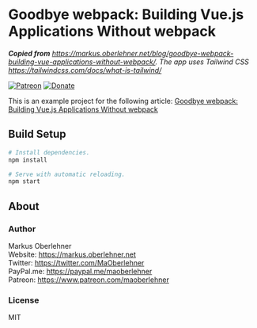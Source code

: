 # Goodbye webpack: Building Vue.js Applications Without webpack

*__Copied from__ https://markus.oberlehner.net/blog/goodbye-webpack-building-vue-applications-without-webpack/. The app uses Tailwind CSS https://tailwindcss.com/docs/what-is-tailwind/*

[![Patreon](https://img.shields.io/badge/patreon-donate-blue.svg)](https://www.patreon.com/maoberlehner)
[![Donate](https://img.shields.io/badge/Donate-PayPal-blue.svg)](https://paypal.me/maoberlehner)

This is an example project for the following article: [Goodbye webpack: Building Vue.js Applications Without webpack](https://markus.oberlehner.net/blog/goodbye-webpack-building-vue-applications-without-webpack/)

## Build Setup

``` bash
# Install dependencies.
npm install

# Serve with automatic reloading.
npm start
```

## About

### Author

Markus Oberlehner  
Website: https://markus.oberlehner.net  
Twitter: https://twitter.com/MaOberlehner  
PayPal.me: https://paypal.me/maoberlehner  
Patreon: https://www.patreon.com/maoberlehner

### License

MIT
